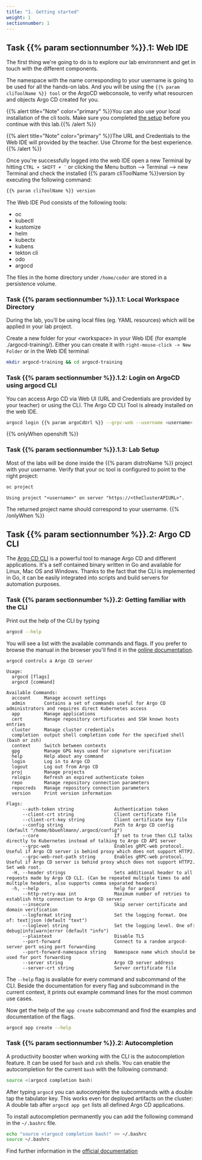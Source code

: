 ```yaml
---
title: "1. Getting started"
weight: 1
sectionnumber: 1
---
```



## Task {{% param sectionnumber %}}.1: Web IDE

The first thing we're going to do is to explore our lab environment and get in touch with the different components.

The namespace with the name corresponding to your username is going to be used for all the hands-on labs. And you will be using the `{{% param cliToolName %}} tool` or the ArgoCD webconsole, to verify what resourcen and objects Argo CD created for you.

{{% alert title="Note" color="primary" %}}You can also use your local installation of the cli tools. Make sure you completed [the setup](../../setup/) before you continue with this lab.{{% /alert %}}

{{% alert title="Note" color="primary" %}}The URL and Credentials to the Web IDE will provided by the teacher. Use Chrome for the best experience.{{% /alert %}}


Once you're successfully logged into the web IDE open a new Terminal by hitting `CTRL + SHIFT + ¨` or clicking the Menu button --> Terminal --> new Terminal and check the installed {{% param cliToolName %}}version by executing the following command:

```bash
{{% param cliToolName %}} version
```

The Web IDE Pod consists of the following tools:

* oc
* kubectl
* kustomize
* helm
* kubectx
* kubens
* tekton cli
* odo
* argocd

The files in the home directory under `/home/coder` are stored in a persistence volume.


### Task {{% param sectionnumber %}}.1.1: Local Workspace Directory

During the lab, you’ll be using local files (eg. YAML resources) which will be applied in your lab project.

Create a new folder for your \<workspace> in your Web IDE  (for example ./argocd-training/). Either you can create it with `right-mouse-click -> New Folder` or in the Web IDE terminal

```bash
mkdir argocd-training && cd argocd-training
```


### Task {{% param sectionnumber %}}.1.2: Login on ArgoCD using argocd CLI

You can access Argo CD via Web UI (URL and Credentials are provided by your teacher) or using the CLI. The Argo CD CLI Tool is already installed on the web IDE.

```bash
argocd login {{% param argoCdUrl %}} --grpc-web --username <username>
```
{{% onlyWhen openshift %}}


### Task {{% param sectionnumber %}}.1.3: Lab Setup


Most of the labs will be done inside the {{% param distroName %}} project with your username. Verify that your oc tool is configured to point to the right project:


```s
oc project
```


```
Using project "<username>" on server "https://<theClusterAPIURL>".
```

The returned project name should correspond to your username.
{{% /onlyWhen  %}}


## Task {{% param sectionnumber %}}.2: Argo CD CLI

The [Argo CD CLI](https://argoproj.github.io/argo-cd/cli_installation/) is a powerful tool to manage Argo CD and different applications. It's a self contained binary written in Go and available for Linux, Mac OS and Windows. Thanks to the fact that the CLI is implemented in Go, it can be easily integrated into scripts and build servers for automation purposes.


### Task {{% param sectionnumber %}}.2: Getting familiar with the CLI

Print out the help of the CLI by typing

```bash
argocd --help
```

You will see a list with the available commands and flags. If you prefer to browse the manual in the browser you'll find it in the [online documentation](https://argoproj.github.io/argo-cd/user-guide/commands/argocd/).

```
argocd controls a Argo CD server

Usage:
  argocd [flags]
  argocd [command]

Available Commands:
  account     Manage account settings
  admin       Contains a set of commands useful for Argo CD administrators and requires direct Kubernetes access
  app         Manage applications
  cert        Manage repository certificates and SSH known hosts entries
  cluster     Manage cluster credentials
  completion  output shell completion code for the specified shell (bash or zsh)
  context     Switch between contexts
  gpg         Manage GPG keys used for signature verification
  help        Help about any command
  login       Log in to Argo CD
  logout      Log out from Argo CD
  proj        Manage projects
  relogin     Refresh an expired authenticate token
  repo        Manage repository connection parameters
  repocreds   Manage repository connection parameters
  version     Print version information

Flags:
      --auth-token string               Authentication token
      --client-crt string               Client certificate file
      --client-crt-key string           Client certificate key file
      --config string                   Path to Argo CD config (default "/home/bbuehlmann/.argocd/config")
      --core                            If set to true then CLI talks directly to Kubernetes instead of talking to Argo CD API server
      --grpc-web                        Enables gRPC-web protocol. Useful if Argo CD server is behind proxy which does not support HTTP2.
      --grpc-web-root-path string       Enables gRPC-web protocol. Useful if Argo CD server is behind proxy which does not support HTTP2. Set web root.
  -H, --header strings                  Sets additional header to all requests made by Argo CD CLI. (Can be repeated multiple times to add multiple headers, also supports comma separated headers)
  -h, --help                            help for argocd
      --http-retry-max int              Maximum number of retries to establish http connection to Argo CD server
      --insecure                        Skip server certificate and domain verification
      --logformat string                Set the logging format. One of: text|json (default "text")
      --loglevel string                 Set the logging level. One of: debug|info|warn|error (default "info")
      --plaintext                       Disable TLS
      --port-forward                    Connect to a random argocd-server port using port forwarding
      --port-forward-namespace string   Namespace name which should be used for port forwarding
      --server string                   Argo CD server address
      --server-crt string               Server certificate file
```

The `--help` flag is available for every command and subcommand of the CLI. Beside the documentation for every flag and subcommand in the current context, it prints out example command lines for the most common use cases.

Now get the help of the `app create` subcommand and find the examples and documentation of the flags.

```bash
argocd app create --help
```


### Task {{% param sectionnumber %}}.2: Autocompletion

A productivity booster when working with the CLI is the autocompletion feature. It can be used for `bash` and `zsh` shells. You can enable the autocompletion for the current `bash` with the following command:

```bash
source <(argocd completion bash)
```

After typing `argocd` you can autocomplete the subcommands with a double tap the tabulator key. This works even for deployed artifacts on the cluster: A double tab after `argocd app get` lists all defined Argo CD applications.

To install autocompletion permanently you can add the following command in the `~/.bashrc` file.

```bash
echo "source <(argocd completion bash)" >> ~/.bashrc
source ~/.bashrc
```

Find further information in the [official documentation](https://argoproj.github.io/argo-cd/user-guide/commands/argocd_completion/)
